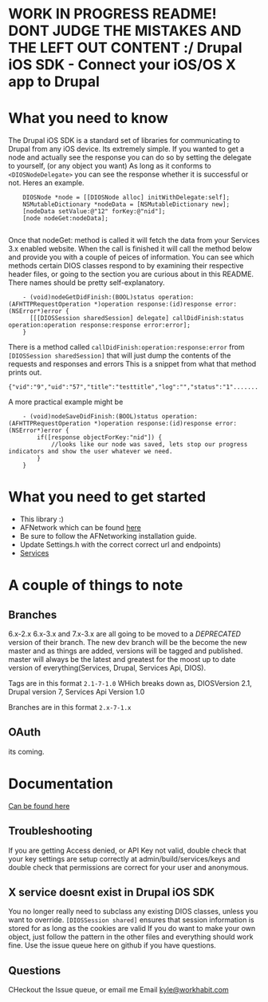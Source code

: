 
WORK IN PROGRESS README! DONT JUDGE THE MISTAKES AND THE LEFT OUT CONTENT :/
Drupal iOS SDK - Connect your iOS/OS X app to Drupal
================================
What you need to know
================================
The Drupal iOS SDK is a standard set of libraries for communicating to Drupal from any iOS device. Its extremely simple.
If you wanted to get a node and actually see the response you can do so by setting the delegate to yourself, (or any object you want)
As long as it conforms to `<DIOSNodeDelegate>` you can see the response whether it is successful or not. Heres an example.

```obj-c
    DIOSNode *node = [[DIOSNode alloc] initWithDelegate:self];
    NSMutableDictionary *nodeData = [NSMutableDictionary new];
    [nodeData setValue:@"12" forKey:@"nid"];
    [node nodeGet:nodeData];
    
```
Once that nodeGet: method is called it will fetch the data from your Services 3.x enabled website. When the call is finished it will 
call the method below and provide you with a couple of peices of information. You can see which methods certain DIOS classes respond to
by examining their respective header files, or going to the section you are curious about in this README. There names
should be pretty self-explanatory. 

```obj-c
    - (void)nodeGetDidFinish:(BOOL)status operation:(AFHTTPRequestOperation *)operation response:(id)response error:(NSError*)error {
      [[[DIOSSession sharedSession] delegate] callDidFinish:status operation:operation response:response error:error];
    }
```    
There is a method called `callDidFinish:operation:response:error` from `[DIOSSession sharedSession]` that will just dump the contents of the requests and responses and errors
This is a snippet from what that method prints out.

    {"vid":"9","uid":"57","title":"testtitle","log":"","status":"1".......
    
A more practical example might be

```obj-c
    - (void)nodeSaveDidFinish:(BOOL)status operation:(AFHTTPRequestOperation *)operation response:(id)response error:(NSError*)error {
        if([response objectForKey:"nid"]) {
            //looks like our node was saved, lets stop our progress indicators and show the user whatever we need.
        }
    }
```
What you need to get started
================================
* This library :) 
* AFNetwork which can be found [here](https://github.com/AFNetworking/AFNetworking)
* Be sure to follow the AFNetworking installation guide.
* Update Settings.h with the correct correct url and endpoints)
* [Services](http://github.com/kylebrowning/services)

A couple of things to note
================================
Branches
--------------------
6.x-2.x 6.x-3.x and 7.x-3.x are all going to be moved to a *DEPRECATED* version of their branch.
The new dev branch will be the become the new master and as things are added, versions will be tagged and published.
master will always be the latest and greatest for the moost up to date version of everything(Services, Drupal, Services Api, DIOS).

Tags are in this format
`2.1-7-1.0` WHich breaks down as, DIOSVersion 2.1, Drupal version 7, Services Api Version 1.0

Branches are in this format
`2.x-7-1.x`

OAuth
--------------------
its coming.

<!-- 
Demo Code (Code is pulled from [http://github.com/workhabitinc/drupal-ios-sdk-example](http://github.com/workhabitinc/drupal-ios-sdk-example))
======================
Demo Setup (Services 3.x) http://vimeo.com/22635252 -->
Documentation
===============
[Can be found here](https://github.com/workhabitinc/drupal-ios-sdk/wiki/drupal-ios-sdk-2.0)

Troubleshooting
----------
If you are getting Access denied, or API Key not valid, double check that your key settings are setup correctly at admin/build/services/keys and double check that permissions are correct for your user and anonymous.

X service doesnt exist in Drupal iOS SDK
----------
You no longer really need to subclass any existing DIOS classes, unless you want to override.
`[DIOSSession shared]` ensures that session information is stored for as long as the cookies are valid
If you do want to make your own object, just follow the pattern in the other files and everything should work fine.
Use the issue queue here on github if you have questions.

Questions
----------
CHeckout the Issue queue, or email me
Email kyle@workhabit.com
